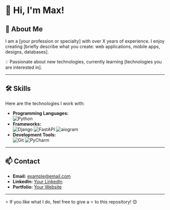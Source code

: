 # 👋 Hi, I'm Max!  
## 🚀 About Me  
I am a [your profession or specialty] with over X years of experience. I enjoy creating [briefly describe what you create: web applications, mobile apps, designs, databases].  

💡 Passionate about new technologies, currently learning [technologies you are interested in].  

---

## 🛠 Skills
Here are the technologies I work with:
- **Programming Languages:**  
  ![Python](https://img.shields.io/badge/Python-3776AB?style=flat&logo=python&logoColor=white)
- **Frameworks:**  
  ![Django](https://img.shields.io/badge/Django-092E20?style=flat&logo=django&logoColor=white)
  ![FastAPI](https://img.shields.io/badge/FastAPI-009688?style=flat&logo=fastapi&logoColor=white)
  ![aiogram](https://img.shields.io/badge/aiogram-2C2F33?style=flat&logo=python&logoColor=white)
- **Development Tools:**  
  ![Git](https://img.shields.io/badge/Git-F05032?style=flat&logo=git&logoColor=white)
  ![PyCharm](https://img.shields.io/badge/PyCharm-000000?style=flat&logo=pycharm&logoColor=white)

---

## 📫 Contact  
- **Email:** [example@email.com](mailto:example@email.com)  
- **LinkedIn:** [Your LinkedIn](https://linkedin.com/in/your-profile)  
- **Portfolio:** [Your Website](https://example.com)  

---

⭐️ If you like what I do, feel free to give a ⭐️ to this repository! 😊
